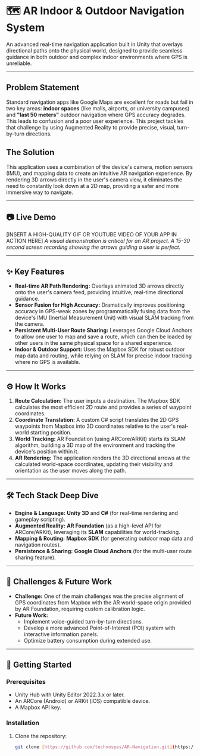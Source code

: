 # 🗺️ AR Indoor & Outdoor Navigation System

An advanced real-time navigation application built in Unity that overlays directional paths onto the physical world, designed to provide seamless guidance in both outdoor and complex indoor environments where GPS is unreliable.

---

## Problem Statement
Standard navigation apps like Google Maps are excellent for roads but fail in two key areas: **indoor spaces** (like malls, airports, or university campuses) and **"last 50 meters"** outdoor navigation where GPS accuracy degrades. This leads to confusion and a poor user experience. This project tackles that challenge by using Augmented Reality to provide precise, visual, turn-by-turn directions.

## The Solution
This application uses a combination of the device's camera, motion sensors (IMU), and mapping data to create an intuitive AR navigation experience. By rendering 3D arrows directly in the user's camera view, it eliminates the need to constantly look down at a 2D map, providing a safer and more immersive way to navigate.

---

## 📷 Live Demo

[INSERT A HIGH-QUALITY GIF OR YOUTUBE VIDEO OF YOUR APP IN ACTION HERE]
*A visual demonstration is critical for an AR project. A 15-30 second screen recording showing the arrows guiding a user is perfect.*

---

## ✨ Key Features

- **Real-time AR Path Rendering:** Overlays animated 3D arrows directly onto the user's camera feed, providing intuitive, real-time directional guidance.
- **Sensor Fusion for High Accuracy:** Dramatically improves positioning accuracy in GPS-weak zones by programmatically fusing data from the device's IMU (Inertial Measurement Unit) with visual SLAM tracking from the camera.
- **Persistent Multi-User Route Sharing:** Leverages Google Cloud Anchors to allow one user to map and save a route, which can then be loaded by other users in the same physical space for a shared experience.
- **Indoor & Outdoor Support:** Uses the Mapbox SDK for robust outdoor map data and routing, while relying on SLAM for precise indoor tracking where no GPS is available.

---

## ⚙️ How It Works

1.  **Route Calculation:** The user inputs a destination. The Mapbox SDK calculates the most efficient 2D route and provides a series of waypoint coordinates.
2.  **Coordinate Translation:** A custom C# script translates the 2D GPS waypoints from Mapbox into 3D coordinates relative to the user's real-world starting position.
3.  **World Tracking:** AR Foundation (using ARCore/ARKit) starts its SLAM algorithm, building a 3D map of the environment and tracking the device's position within it.
4.  **AR Rendering:** The application renders the 3D directional arrows at the calculated world-space coordinates, updating their visibility and orientation as the user moves along the path.

---

## 🛠️ Tech Stack Deep Dive

- **Engine & Language:** **Unity 3D** and **C#** (for real-time rendering and gameplay scripting).
- **Augmented Reality:** **AR Foundation** (as a high-level API for ARCore/ARKit), leveraging its **SLAM** capabilities for world-tracking.
- **Mapping & Routing:** **Mapbox SDK** (for generating outdoor map data and navigation routes).
- **Persistence & Sharing:** **Google Cloud Anchors** (for the multi-user route sharing feature).

---

## 🧠 Challenges & Future Work

- **Challenge:** One of the main challenges was the precise alignment of GPS coordinates from Mapbox with the AR world-space origin provided by AR Foundation, requiring custom calibration logic.
- **Future Work:**
    - Implement voice-guided turn-by-turn directions.
    - Develop a more advanced Point-of-Interest (POI) system with interactive information panels.
    - Optimize battery consumption during extended use.

---

## 🚀 Getting Started

### Prerequisites
- Unity Hub with Unity Editor 2022.3.x or later.
- An ARCore (Android) or ARKit (iOS) compatible device.
- A Mapbox API key.

### Installation
1. Clone the repository:
   ```sh
   git clone [https://github.com/technospes/AR-Navigation.git](https://github.com/technospes/AR-Navigation.git)
